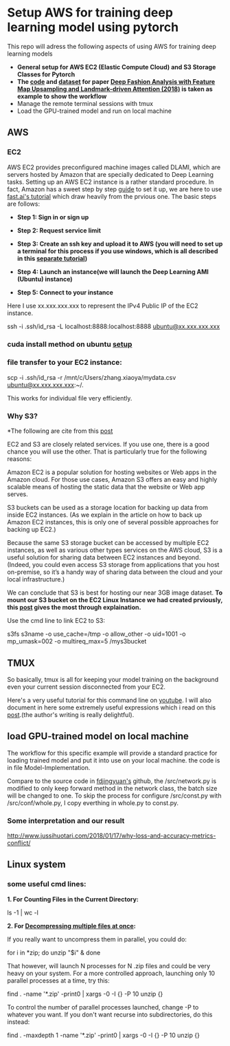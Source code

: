 # Setup AWS for training deep learning model using pytorch
This repo will adress the following aspects of using AWS for training deep learning models 
* **General setup for AWS EC2 (Elastic Compute Cloud) and S3 Storage Classes for Pytorch**
* **The [code](https://github.com/fdjingyuan/Deep-Fashion-Analysis-ECCV2018) and [dataset](http://mmlab.ie.cuhk.edu.hk/projects/DeepFashion.html) for paper [Deep Fashion Analysis with Feature Map Upsampling and Landmark-driven Attention (2018)](https://drive.google.com/file/d/1Dyj0JIziIrTRWMWDfPOapksnJM5iPzEi/view) is taken as example to show the workflow** 
* Manage the remote terminal sessions with tmux
* Load the GPU-trained model and run on local machine


## AWS

### EC2

AWS EC2 provides preconfigured machine images called DLAMI, which are servers hosted by Amazon that are specially dedicated to Deep Learning tasks. Setting up an AWS EC2 instance is a rather standard procedure. In fact, Amazon has a sweet step by step [guide](https://aws.amazon.com/getting-started/tutorials/get-started-dlami/) to set it up, we are here to use [fast.ai's tutorial](https://course.fast.ai/start_aws.html) which draw heavily from the prvious one. The basic steps are follows:

* **Step 1: Sign in or sign up**
* **Step 2: Request service limit**
* **Step 3: Create an ssh key and upload it to AWS (you will need to set up a terminal for this process if you use windows, which is all described in this [separate tutorial](https://course.fast.ai/terminal_tutorial.html))**

* **Step 4: Launch an instance(we will launch the Deep Learning AMI (Ubuntu) instance)**
* **Step 5: Connect to your instance**

Here I use xx.xxx.xxx.xxx to represent the IPv4 Public IP of the EC2 instance.

ssh -i .ssh/id_rsa -L localhost:8888:localhost:8888 ubuntu@xx.xxx.xxx.xxx


### cuda install method on ubuntu [setup](https://github.com/kevinzakka/blog-code/blob/master/aws-pytorch/install.sh)


### file transfer to your EC2 instance:

scp -i .ssh/id_rsa -r /mnt/c/Users/zhang.xiaoya/mydata.csv ubuntu@xx.xxx.xxx.xxx:~/.

This works for individual file very efficiently. 

### Why S3? 
*The following are cite from this [post](https://www.cloudberrylab.com/resources/blog/amazon-ec2-vs-amazon-s3/)

EC2 and S3 are closely related services. If you use one, there is a good chance you will use the other. That is particularly true for the following reasons:

Amazon EC2 is a popular solution for hosting websites or Web apps in the Amazon cloud. For those use cases, Amazon S3 offers an easy and highly scalable means of hosting the static data that the website or Web app serves.

S3 buckets can be used as a storage location for backing up data from inside EC2 instances. (As we explain in the article on how to back up Amazon EC2 instances, this is only one of several possible approaches for backing up EC2.)

Because the same S3 storage bucket can be accessed by multiple EC2 instances, as well as various other types services on the AWS cloud, S3 is a useful solution for sharing data between EC2 instances and beyond. (Indeed, you could even access S3 storage from applications that you host on-premise, so it’s a handy way of sharing data between the cloud and your local infrastructure.)

We can conclude that S3 is best for hosting our near 3GB image dataset. 
**To mount our S3 bucket on the EC2 Linux Instance we had created prviously, this [post](https://cloudkul.com/blog/mounting-s3-bucket-linux-ec2-instance/) gives the most through explaination.**

Use the cmd line to link EC2 to S3:

s3fs s3name -o use_cache=/tmp -o allow_other -o uid=1001 -o mp_umask=002 -o multireq_max=5 /mys3bucket


## TMUX 
So basically, tmux is all for keeping your model training on the background even your current session disconnected from your EC2. 

Here's a very useful tutorial for this command line on [youtube](https://www.youtube.com/watch?v=BHhA_ZKjyxo). 
I will also document in here some extremely useful expressions which i read on this [post](https://www.hamvocke.com/blog/a-quick-and-easy-guide-to-tmux/).(the author's writing is really delightful).

## load GPU-trained model on local machine
The workflow for this specific example will provide a standard practice for loading trained model and put it into use on your local machine. the code is in file Model-Implementation.

Compare to the source code in [fdjingyuan's](https://github.com/fdjingyuan/Deep-Fashion-Analysis-ECCV2018) github, the /src/network.py is modified to only keep forward method in the network class, the batch size will be changed to one. To skip the process for configure  /src/const.py with /src/conf/whole.py, I copy everthing in whole.py to const.py.


### Some interpretation and our result
http://www.jussihuotari.com/2018/01/17/why-loss-and-accuracy-metrics-conflict/


## Linux system 

### some useful cmd lines:

**1. For Counting Files in the Current Directory:**

ls -1 | wc -l

**2. For [Decompressing multiple files at once](https://askubuntu.com/questions/431478/decompressing-multiple-files-at-once):**

If you really want to uncompress them in parallel, you could do:

for i in *zip; do unzip "$i" & done

That however, will launch N processes for N .zip files and could be very heavy on your system. For a more controlled approach, launching only 10 parallel processes at a time, try this:

find . -name '*.zip' -print0 | xargs -0 -I {} -P 10 unzip {}

To control the number of parallel processes launched, change -P to whatever you want. If you don't want recurse into subdirectories, do this instead:

find . -maxdepth 1 -name '*.zip' -print0 | xargs -0 -I {} -P 10 unzip {}


